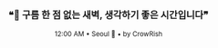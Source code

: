 <div align="center">

<br>

<h3>❝🌌 구름 한 점 없는 새벽, 생각하기 좋은 시간입니다❞</h3>

<sub>12:00 AM • Seoul 🌙 • by CrowRish</sub>

<br>

</div>